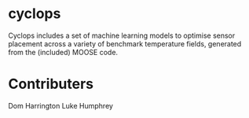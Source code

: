 # cyclops

Cyclops includes a set of machine learning models to optimise sensor placement across a variety of benchmark temperature fields, generated from the (included) MOOSE code.

# Contributers

Dom Harrington
Luke Humphrey
